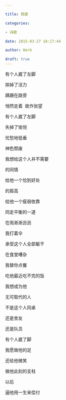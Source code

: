```yaml
---

title: 颓废

categories:

- 诗歌

date: 2015-03-27 18:17:44

author: Herb

draft: true
---
```


有个人崴了左脚

摔掉了活力

蹒跚在路旁

悄然走着  故作张望

有个人崴了左脚

失掉了愉悦

忧愁地低垂

神色颓废



我想给这个人并不需要

的同情

给他一个恰到好处

的肩高

给他一个瘦弱依靠

同走平衡的一道

在雨淅淅沥沥

我打着伞

承受这个人全部躯干

在食堂嘈杂

我替你点餐

吃他最近吃不完的饭

我想成为他

无可取代的人

不是这个人同桌

还是舍友

还是队员



有个人崴了脚

我愿做他的足

还给他微笑

做他此刻的支柱

以后

逼他用一生来偿付